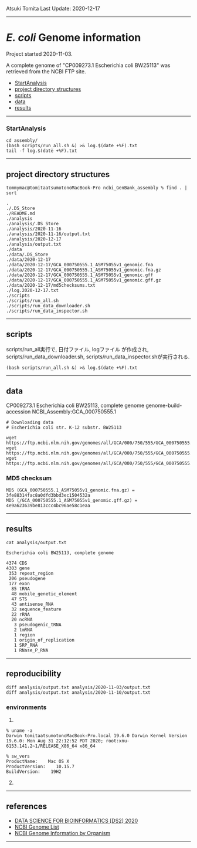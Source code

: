 Atsuki Tomita
Last Update: 2020-12-17

---

# *E. coli* Genome information

Project started 2020-11-03.  

A complete genome of "CP009273.1 Escherichia coli BW25113" was retrieved from the NCBI FTP site. 

- [StartAnalysis](#StartAnalysis)
- [project directory structures](#project-directory-structures)
- [scripts](#scripts)
- [data](#data)
- [results](#analysis)

----------
### StartAnalysis
```
cd assembly/
(bash scripts/run_all.sh &) >& log.$(date +%F).txt
tail -f log.$(date +%F).txt
```




---
## project directory structures
```
tommymac@tomitaatsumotonoMacBook-Pro ncbi_GenBank_assembly % find . | sort

.
./.DS_Store
./README.md
./analysis
./analysis/.DS_Store
./analysis/2020-11-16
./analysis/2020-11-16/output.txt
./analysis/2020-12-17
./analysis/output.txt
./data
./data/.DS_Store
./data/2020-12-17
./data/2020-12-17/GCA_000750555.1_ASM75055v1_genomic.fna
./data/2020-12-17/GCA_000750555.1_ASM75055v1_genomic.fna.gz
./data/2020-12-17/GCA_000750555.1_ASM75055v1_genomic.gff
./data/2020-12-17/GCA_000750555.1_ASM75055v1_genomic.gff.gz
./data/2020-12-17/md5checksums.txt
./log.2020-12-17.txt
./scripts
./scripts/run_all.sh
./scripts/run_data_downloader.sh
./scripts/run_data_inspector.sh

```

----------

## scripts

scripts/run_all実行で, 日付ファイル, logファイル が作成され, scripts/run_data_downloader.sh, scripts/run_data_inspector.shが実行される.
```
(bash scripts/run_all.sh &) >& log.$(date +%F).txt
```

----------

## data

CP009273.1 Escherichia coli BW25113, complete genome 
genome-build-accession NCBI_Assembly:GCA_000750555.1
```
# Downloading data
# Escherichia coli str. K-12 substr. BW25113

wget https://ftp.ncbi.nlm.nih.gov/genomes/all/GCA/000/750/555/GCA_000750555.1_ASM75055v1/GCA_000750555.1_ASM75055v1_genomic.fna.gz
wget https://ftp.ncbi.nlm.nih.gov/genomes/all/GCA/000/750/555/GCA_000750555.1_ASM75055v1/GCA_000750555.1_ASM75055v1_genomic.gff.gz
wget https://ftp.ncbi.nlm.nih.gov/genomes/all/GCA/000/750/555/GCA_000750555.1_ASM75055v1/md5checksums.txt

```

### MD5 checksum
```
MD5 (GCA_000750555.1_ASM75055v1_genomic.fna.gz) = 3fe88314fac8a0dfd3bbd3ec1504532a
MD5 (/GCA_000750555.1_ASM75055v1_genomic.gff.gz) = 4e9a623639be813ccc4bc96ae58c1eaa
```

----------

## results

```
cat analysis/output.txt

Escherichia coli BW25113, complete genome

4374 CDS
4303 gene
 353 repeat_region
 206 pseudogene
 177 exon
  85 tRNA
  48 mobile_genetic_element
  47 STS
  43 antisense_RNA
  32 sequence_feature
  22 rRNA
  20 ncRNA
   3 pseudogenic_tRNA
   2 tmRNA
   1 region
   1 origin_of_replication
   1 SRP_RNA
   1 RNase_P_RNA
```
----------

## reproducibility

```
diff analysis/output.txt analysis/2020-11-03/output.txt
diff analysis/output.txt analysis/2020-11-10/output.txt
```

### environments

1)
```
% uname -a
Darwin tomitaatsumotonoMacBook-Pro.local 19.6.0 Darwin Kernel Version 19.6.0: Mon Aug 31 22:12:52 PDT 2020; root:xnu-6153.141.2~1/RELEASE_X86_64 x86_64

% sw_vers
ProductName:    Mac OS X
ProductVersion:    10.15.7
BuildVersion:    19H2
```

2)

----------

## references
- [DATA SCIENCE FOR BIOINFORMATICS [DS2] 2020](https://github.com/haruosuz/introBI/tree/master/2020)
- [NCBI Genome List](https://github.com/haruosuz/introBI/blob/master/2020/CaseStudy.md#ncbi-genome-list)
- [NCBI Genome Information by Organism](https://www.ncbi.nlm.nih.gov/genome/browse/#!/overview)
----------


